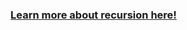 ### [Learn more about recursion here!](https://github.com/punithpatil/csci1300-recitation-notes/tree/master/recursion)

